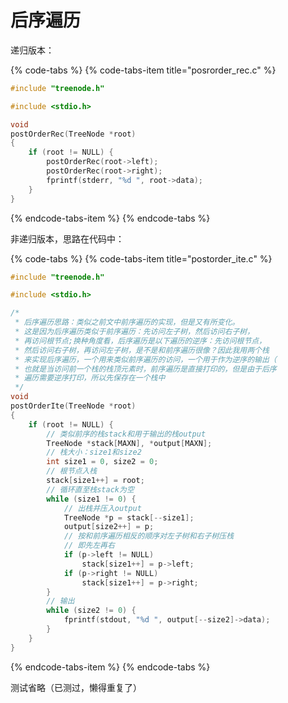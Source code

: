 # 后序遍历

递归版本：

{% code-tabs %}
{% code-tabs-item title="posrorder\_rec.c" %}
```c
#include "treenode.h"

#include <stdio.h>

void
postOrderRec(TreeNode *root)
{
    if (root != NULL) {
        postOrderRec(root->left);
        postOrderRec(root->right);
        fprintf(stderr, "%d ", root->data);
    }
}
```
{% endcode-tabs-item %}
{% endcode-tabs %}

非递归版本，思路在代码中：

{% code-tabs %}
{% code-tabs-item title="postorder\_ite.c" %}
```c
#include "treenode.h"

#include <stdio.h>

/*
 * 后序遍历思路：类似之前文中前序遍历的实现，但是又有所变化。
 * 这是因为后序遍历类似于前序遍历：先访问左子树，然后访问右子树，
 * 再访问根节点;换种角度看，后序遍历是以下遍历的逆序：先访问根节点，
 * 然后访问右子树，再访问左子树，是不是和前序遍历很像？因此我用两个栈
 * 来实现后序遍历，一个用来类似前序遍历的访问，一个用于作为逆序的输出（
 * 也就是当访问前一个栈的栈顶元素时，前序遍历是直接打印的，但是由于后序
 * 遍历需要逆序打印，所以先保存在一个栈中
 */
void
postOrderIte(TreeNode *root)
{
    if (root != NULL) {
        // 类似前序的栈stack和用于输出的栈output
        TreeNode *stack[MAXN], *output[MAXN];
        // 栈大小：size1和size2
        int size1 = 0, size2 = 0;
        // 根节点入栈
        stack[size1++] = root;
        // 循环直至栈stack为空
        while (size1 != 0) {
            // 出栈并压入output
            TreeNode *p = stack[--size1];
            output[size2++] = p;
            // 按和前序遍历相反的顺序对左子树和右子树压栈
            // 即先左再右
            if (p->left != NULL)
                stack[size1++] = p->left;
            if (p->right != NULL)
                stack[size1++] = p->right; 
        }
        // 输出
        while (size2 != 0) {
            fprintf(stdout, "%d ", output[--size2]->data);
        } 
    } 
}
```
{% endcode-tabs-item %}
{% endcode-tabs %}

测试省略（已测过，懒得重复了）

